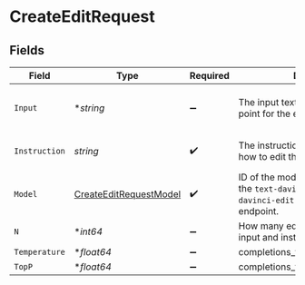 # CreateEditRequest


## Fields

| Field                                                                                                                | Type                                                                                                                 | Required                                                                                                             | Description                                                                                                          | Example                                                                                                              |
| -------------------------------------------------------------------------------------------------------------------- | -------------------------------------------------------------------------------------------------------------------- | -------------------------------------------------------------------------------------------------------------------- | -------------------------------------------------------------------------------------------------------------------- | -------------------------------------------------------------------------------------------------------------------- |
| `Input`                                                                                                              | **string*                                                                                                            | :heavy_minus_sign:                                                                                                   | The input text to use as a starting point for the edit.                                                              | What day of the wek is it?                                                                                           |
| `Instruction`                                                                                                        | *string*                                                                                                             | :heavy_check_mark:                                                                                                   | The instruction that tells the model how to edit the prompt.                                                         | Fix the spelling mistakes.                                                                                           |
| `Model`                                                                                                              | [CreateEditRequestModel](../../models/shared/createeditrequestmodel.md)                                              | :heavy_check_mark:                                                                                                   | ID of the model to use. You can use the `text-davinci-edit-001` or `code-davinci-edit-001` model with this endpoint. |                                                                                                                      |
| `N`                                                                                                                  | **int64*                                                                                                             | :heavy_minus_sign:                                                                                                   | How many edits to generate for the input and instruction.                                                            | 1                                                                                                                    |
| `Temperature`                                                                                                        | **float64*                                                                                                           | :heavy_minus_sign:                                                                                                   | completions_temperature_description                                                                                  | 1                                                                                                                    |
| `TopP`                                                                                                               | **float64*                                                                                                           | :heavy_minus_sign:                                                                                                   | completions_top_p_description                                                                                        | 1                                                                                                                    |
